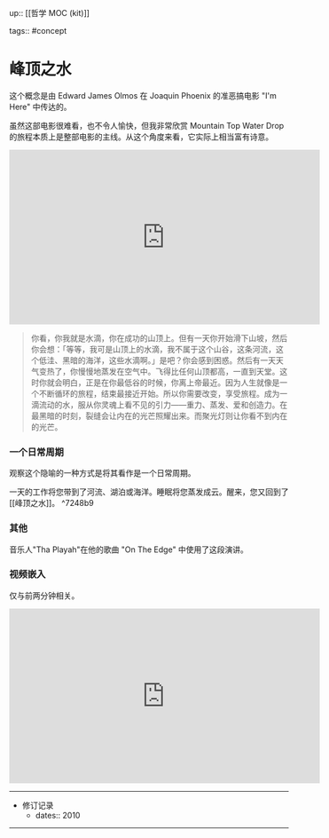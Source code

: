 up:: [[哲学 MOC (kit)]]

tags:: #concept 

# 峰顶之水

这个概念是由 Edward James Olmos 在 Joaquin Phoenix 的准恶搞电影 "I'm Here" 中传达的。

虽然这部电影很难看，也不令人愉快，但我非常欣赏 Mountain Top Water Drop 的旅程本质上是整部电影的主线。从这个角度来看，它实际上相当富有诗意。

<iframe width="560" height="315" src="https://www.youtube.com/embed/05bFb1J6kzI" title="YouTube video player" frameborder="0" allow="accelerometer; autoplay; clipboard-write; encrypted-media; gyroscope; picture-in-picture" allowfullscreen></iframe>

> 你看，你我就是水滴，你在成功的山顶上。但有一天你开始滑下山坡，然后你会想：「等等，我可是山顶上的水滴，我不属于这个山谷，这条河流，这个低洼、黑暗的海洋，这些水滴啊。」是吧？你会感到困惑。然后有一天天气变热了，你慢慢地蒸发在空气中。飞得比任何山顶都高，一直到天堂。这时你就会明白，正是在你最低谷的时候，你离上帝最近。因为人生就像是一个不断循环的旅程，结束最接近开始。所以你需要改变，享受旅程。成为一滴流动的水，服从你灵魂上看不见的引力——重力、蒸发、爱和创造力。在最黑暗的时刻，裂缝会让内在的光芒照耀出来。而聚光灯则让你看不到内在的光芒。

### 一个日常周期

观察这个隐喻的一种方式是将其看作是一个日常周期。

一天的工作将您带到了河流、湖泊或海洋。睡眠将您蒸发成云。醒来，您又回到了[[峰顶之水]]。 ^7248b9

### 其他

音乐人"Tha Playah"在他的歌曲 "On The Edge" 中使用了这段演讲。

###  视频嵌入

仅与前两分钟相关。

<iframe width="560" height="315" src="https://www.youtube.com/embed/Xtkn3vqHCTE" title="YouTube video player" frameborder="0" allow="accelerometer; autoplay; clipboard-write; encrypted-media; gyroscope; picture-in-picture" allowfullscreen></iframe>

---

- 修订记录
	- dates:: 2010

---
